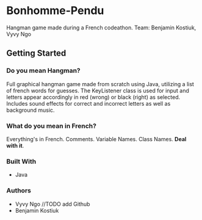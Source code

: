 # Bonhomme-Pendu
Hangman game made during a French codeathon.
Team: Benjamin Kostiuk, Vyvy Ngo 

## Getting Started

### Do you mean Hangman?
Full graphical hangman game made from scratch using Java, utilizing a list of french words for guesses. The KeyListener class is used for input and letters appear accordingly in red (wrong) or black (right) as selected. Includes sound effects for correct and incorrect letters as well as background music.

### What do you mean in French?
Everything's in French. Comments. Variable Names. Class Names. __Deal with it__. 

### Built With
* Java

### Authors
* Vyvy Ngo //TODO add Github
* Benjamin Kostiuk